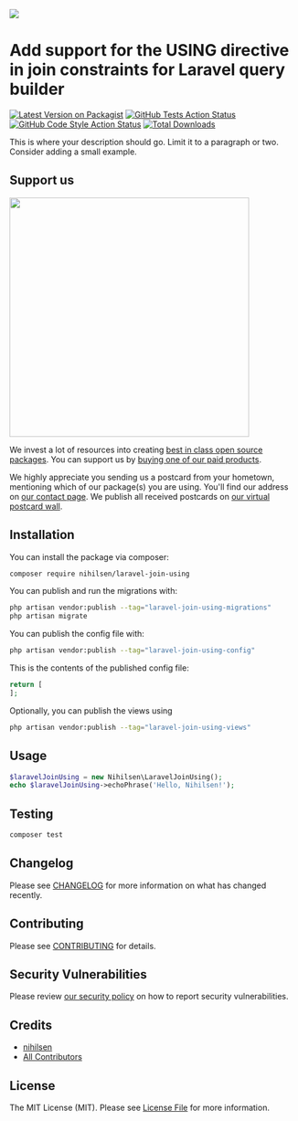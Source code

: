 
[<img src="https://github-ads.s3.eu-central-1.amazonaws.com/support-ukraine.svg?t=1" />](https://supportukrainenow.org)

# Add support for the USING directive in join constraints for Laravel query builder

[![Latest Version on Packagist](https://img.shields.io/packagist/v/nihilsen/laravel-join-using.svg?style=flat-square)](https://packagist.org/packages/nihilsen/laravel-join-using)
[![GitHub Tests Action Status](https://img.shields.io/github/workflow/status/nihilsen/laravel-join-using/run-tests?label=tests)](https://github.com/nihilsen/laravel-join-using/actions?query=workflow%3Arun-tests+branch%3Amain)
[![GitHub Code Style Action Status](https://img.shields.io/github/workflow/status/nihilsen/laravel-join-using/Fix%20PHP%20code%20style%20issues?label=code%20style)](https://github.com/nihilsen/laravel-join-using/actions?query=workflow%3A"Fix+PHP+code+style+issues"+branch%3Amain)
[![Total Downloads](https://img.shields.io/packagist/dt/nihilsen/laravel-join-using.svg?style=flat-square)](https://packagist.org/packages/nihilsen/laravel-join-using)

This is where your description should go. Limit it to a paragraph or two. Consider adding a small example.

## Support us

[<img src="https://github-ads.s3.eu-central-1.amazonaws.com/laravel-join-using.jpg?t=1" width="419px" />](https://spatie.be/github-ad-click/laravel-join-using)

We invest a lot of resources into creating [best in class open source packages](https://spatie.be/open-source). You can support us by [buying one of our paid products](https://spatie.be/open-source/support-us).

We highly appreciate you sending us a postcard from your hometown, mentioning which of our package(s) you are using. You'll find our address on [our contact page](https://spatie.be/about-us). We publish all received postcards on [our virtual postcard wall](https://spatie.be/open-source/postcards).

## Installation

You can install the package via composer:

```bash
composer require nihilsen/laravel-join-using
```

You can publish and run the migrations with:

```bash
php artisan vendor:publish --tag="laravel-join-using-migrations"
php artisan migrate
```

You can publish the config file with:

```bash
php artisan vendor:publish --tag="laravel-join-using-config"
```

This is the contents of the published config file:

```php
return [
];
```

Optionally, you can publish the views using

```bash
php artisan vendor:publish --tag="laravel-join-using-views"
```

## Usage

```php
$laravelJoinUsing = new Nihilsen\LaravelJoinUsing();
echo $laravelJoinUsing->echoPhrase('Hello, Nihilsen!');
```

## Testing

```bash
composer test
```

## Changelog

Please see [CHANGELOG](CHANGELOG.md) for more information on what has changed recently.

## Contributing

Please see [CONTRIBUTING](CONTRIBUTING.md) for details.

## Security Vulnerabilities

Please review [our security policy](../../security/policy) on how to report security vulnerabilities.

## Credits

- [nihilsen](https://github.com/nihilsen)
- [All Contributors](../../contributors)

## License

The MIT License (MIT). Please see [License File](LICENSE.md) for more information.
